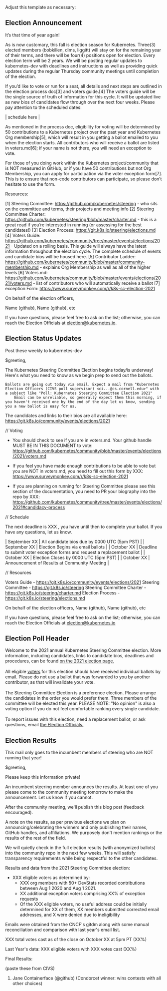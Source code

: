 Adjust this template as necessary:

## Election Announcement

It’s that time of year again!

As is now customary, this fall is election season for Kubernetes. Three(3) elected members (bobkillen, dims, liggitt) will stay on for the remaining year of their terms, and there will be four(4) positions open for election. Every election term will be 2 years. We will be posting regular updates to kubernetes-dev with deadlines and instructions as well as providing quick updates during the regular Thursday community meetings until completion of the election.

If you’d like to vote or run for a seat, all details and next steps are outlined in the election process doc[3] and voters guide.[4] The voters guide will be the single source of truth of information for this cycle. It will be updated live as new bios of candidates flow through over the next four weeks. Please pay attention to the scheduled dates:

| schedule here |

As mentioned in the process doc, eligibility for voting will be determined by 50 contributions to a Kubernetes project over the past year and Kubernetes Org membership[5], which will result in you getting a ballot emailed to you when the election starts. All contributors who will receive a ballot are listed in voters.md[6]; if your name is not there, you will need an exception to vote.

For those of you doing work within the Kubernetes project/community that is NOT measured in GitHub, or if you have 50 contributions but not Org Membership, you can apply for participation via the voter exception form[7]. This is to ensure that non-code contributors can participate, so please don’t hesitate to use the form.

Resources:


[1] Steering Committee:  https://github.com/kubernetes/steering - who sits on the committee and terms, their projects and meeting info
[2] Steering Committee Charter: https://github.com/kubernetes/steering/blob/master/charter.md  - this is a great read if you’re interested in running (or assessing for the best candidates!)
[3] Election Process: https://git.k8s.io/steering/elections.md 
[4] Voters Guide: https://github.com/kubernetes/community/tree/master/events/elections/2021 - Updated on a rolling basis. This guide will always have the latest information throughout the election cycle. The complete schedule of events and candidate bios will be housed here.
[5] Contributor Ladder: https://github.com/kubernetes/community/blob/master/community-membership.md -  explains Org Membership as well as all of the higher levels
[6] Voters.md: https://github.com/kubernetes/community/blob/master/events/elections/2021/voters.md -  list of contributors who will automatically receive a ballot
[7] exception Form: https://www.surveymonkey.com/r/k8s-sc-election-2021


On behalf of the election officers,

Name (github), Name (github), etc

If you have questions, please feel free to ask on the list; otherwise, you can reach the Election Officials at election@kubernetes.io.

## Election Status Updates

Post these weekly to kubernetes-dev

$greeting,

The Kubernetes Steering Committee Election begins today/is underway! Here's what you need to know as we begin prep to send out the ballots.

    Ballots are going out today via email. Expect a mail from "Kubernetes Election Officers (CIVS poll supervisor) <ci...@cs.cornell.edu>" with a subject like "Poll: Kubernetes Steering Committee Election 2021"
        Email can be unreliable, so generally expect them this morning, if you haven't received one by the end of the day let us know, sending you a new ballot is easy for us.

The candidates and links to their bios are all available here: https://git.k8s.io/community/events/elections/2021

// Voting

- You should check to see if you are in voters.md. Your github handle MUST BE IN THIS DOCUMENT to vote: https://github.com/kubernetes/community/blob/master/events/elections/2021/voters.md

- If you feel you have made enough contributions to be able to vote but you are NOT in voters.md, you need to fill out this form by XXX: https://www.surveymonkey.com/r/k8s-sc-election-2021

- If you are planning on running for Steering Committee please see this section of the documentation, you need to PR your biography into the repo by XXX: https://github.com/kubernetes/community/tree/master/events/elections/2021#candidacy-process


// Schedule

The next deadline is XXX , you have until then to complete your ballot. If you have any questions, let us know.

| September XX | All candidate bios due by 0000 UTC (5pm PST) |
| September XX | Election Begins via email ballots |
| October XX   | Deadline to submit voter exception forms and request a replacement ballot |
| October XX   | Election Closes by 0000 UTC (5pm PST) |
| October XX   | Announcement of Results at Community Meeting |


// Resources

Voters Guide - https://git.k8s.io/community/events/elections/2021
Steering Committee -  https://git.k8s.io/steering
Steering Committee Charter - https://git.k8s.io/steering/charter.md
Election Process - https://git.k8s.io/steering/elections.md

On behalf of the election officers,
Name (github), Name (github), etc

If you have questions, please feel free to ask on the list; otherwise, you can reach the Election Officials at election@kubernetes.io

## Election Poll Header

Welcome to the 2021 annual Kubernetes Steering Committee election.  More information, including candidates, links to candidate bios, deadlines and procedures, can be found <a href="https://github.com/kubernetes/community/tree/master/events/elections/2021">on the 2021 election page.</a>
<br /><br />
All eligible <a href="https://github.com/kubernetes/community/blob/master/events/elections/2021/voters.md">voters</a> for this election should have received individual ballots by email.  Please do not use a ballot that was forwarded to you by another contributor, as that will invalidate your vote.
<br /><br />
The Steering Committee Election is a preference election.  Please arrange the candidates in the order you would prefer them.  Three members of the committee will be elected this year.  PLEASE NOTE: "No opinion" is also a voting option if you do not feel comfortable ranking every single candidate.
<br /><br />
To report issues with this election, need a replacement ballot, or ask questions, email <a href="mailto:election@kubernetes.io">the Election Officials.</a>

## Election Results

This mail only goes to the incumbent members of steering who are NOT running that year!

$greeting,

Please keep this information private!

An incumbent steering member announces the results. At least one of you please come to the community meeting tomorrow to make the announcement. Let us know if you cannot.

After the community meeting, we'll publish this blog post (feedback encouraged).

A note on the results, as per previous elections we plan on announcing/celebrating the winners and only publishing their names, GitHub handles, and affiliations. We purposely don't mention rankings or the results of the rest of the field.

We will quietly check in the full election results (with anonymized ballots) into the community repo in the next few weeks. This will satisfy transparency requirements while being respectful to the other candidates.

Results and data from the 2021 Steering Committee election:

- XXX eligible voters as determined by:
    - XXX org members with 50+ DevStats recorded contributions between
    Aug 1 2020 and Aug 1 2021.
    - XX additional exception voters comprising XX% of exception requests
    - Of the XXX eligible voters, no useful address could be initially
    determined for XX of them, XX members submitted corrected email addresses,
    and X were denied due to ineligibility

Emails were obtained from the CNCF's gitdm along with some manual
reconciliation and comparison with last year's email list.

XXX total votes cast as of the close on October XX at 5pm PT (XX%)

Last Year's data: XXX eligible voters with XXX votes cast (XX%)


Final Results:

(paste these from CIVS)
1. Jane Containerface (@github)  (Condorcet winner: wins contests with all other choices)
